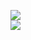 [![](https://img.shields.io/badge/Made%20With-Github%20Spray-lightgrey.svg?style=for-the-badge&logo=github)](https://github.com/Annihil/github-spray#4698)  
[![](https://i.imgur.com/2DrTn0Z.gif)](https://github.com/Annihil/github-spray)